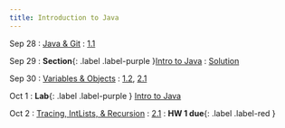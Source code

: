 ```yaml
---
title: Introduction to Java
---
```


Sep 28
: [Java & Git](#)
: [1.1](#)

Sep 29
: **Section**{: .label .label-purple }[Intro to Java](#)
: [Solution](#)

Sep 30
: [Variables & Objects](#)
: [1.2](#), [2.1](#)

Oct 1
: **Lab**{: .label .label-purple } [Intro to Java](#)

Oct 2
: [Tracing, IntLists, & Recursion](#)
: [2.1](#)
: **HW 1 due**{: .label .label-red }
